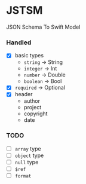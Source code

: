 # JSTSM

JSON Schema To Swift Model

### Handled
- [x] basic types
    - `string` -> String
    - `integer` -> Int
    - `number` -> Double
    - `boolean` -> Bool
- [x] `required` -> Optional
- [x] header
    - author
    - project
    - copyright
    - date

### TODO
- [ ] `array` type
- [ ] `object` type
- [ ] `null` type
- [ ] `$ref`
- [ ] `format`
